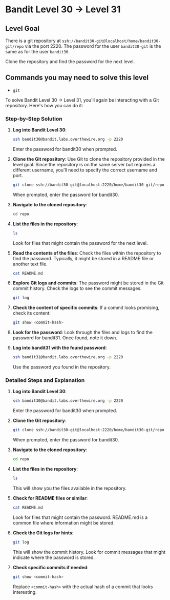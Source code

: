 # Bandit Level 30 → Level 31

## Level Goal

There is a git repository at `ssh://bandit30-git@localhost/home/bandit30-git/repo` via the port 2220. The password for the user `bandit30-git` is the same as for the user `bandit30`.

Clone the repository and find the password for the next level.

## Commands you may need to solve this level

- `git`

To solve Bandit Level 30 → Level 31, you'll again be interacting with a Git repository. Here's how you can do it:

### Step-by-Step Solution

1. **Log into Bandit Level 30**:

   ```bash
   ssh bandit30@bandit.labs.overthewire.org -p 2220
   ```

   Enter the password for bandit30 when prompted.

2. **Clone the Git repository**:
   Use Git to clone the repository provided in the level goal. Since the repository is on the same server but requires a different username, you'll need to specify the correct username and port.

   ```bash
   git clone ssh://bandit30-git@localhost:2220/home/bandit30-git/repo
   ```

   When prompted, enter the password for bandit30.

3. **Navigate to the cloned repository**:

   ```bash
   cd repo
   ```

4. **List the files in the repository**:

   ```bash
   ls
   ```

   Look for files that might contain the password for the next level.

5. **Read the contents of the files**:
   Check the files within the repository to find the password. Typically, it might be stored in a README file or another text file.

   ```bash
   cat README.md
   ```

6. **Explore Git logs and commits**:
   The password might be stored in the Git commit history. Check the logs to see the commit messages.

   ```bash
   git log
   ```

7. **Check the content of specific commits**:
   If a commit looks promising, check its content:

   ```bash
   git show <commit-hash>
   ```

8. **Look for the password**:
   Look through the files and logs to find the password for bandit31. Once found, note it down.

9. **Log into bandit31 with the found password**:
   ```bash
   ssh bandit31@bandit.labs.overthewire.org -p 2220
   ```
   Use the password you found in the repository.

### Detailed Steps and Explanation

1. **Log into Bandit Level 30**:

   ```bash
   ssh bandit30@bandit.labs.overthewire.org -p 2220
   ```

   Enter the password for bandit30 when prompted.

2. **Clone the Git repository**:

   ```bash
   git clone ssh://bandit30-git@localhost:2220/home/bandit30-git/repo
   ```

   When prompted, enter the password for bandit30.

3. **Navigate to the cloned repository**:

   ```bash
   cd repo
   ```

4. **List the files in the repository**:

   ```bash
   ls
   ```

   This will show you the files available in the repository.

5. **Check for README files or similar**:

   ```bash
   cat README.md
   ```

   Look for files that might contain the password. README.md is a common file where information might be stored.

6. **Check the Git logs for hints**:

   ```bash
   git log
   ```

   This will show the commit history. Look for commit messages that might indicate where the password is stored.

7. **Check specific commits if needed**:
   ```bash
   git show <commit-hash>
   ```
   Replace `<commit-hash>` with the actual hash of a commit that looks interesting.
